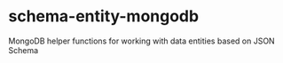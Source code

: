 # schema-entity-mongodb
MongoDB helper functions for working with data entities based on JSON Schema
